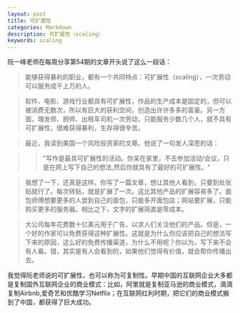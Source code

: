 ```yaml
---
layout: post
title: 可扩展性
categories: Markdown
description: 可扩展性（scaling）
keywords: scaling
---
```


阮一峰老师在每周分享第54期的文章开头说了这么一段话：

> 能够获得暴利的职业，都有一个共同特点：可扩展性（scaling），一次劳动可以服务成千上万的人。

> 软件、电影、游戏行业都具有可扩展性，作品的生产成本是固定的，但可以被消费无数次，所以有巨大的获利空间，创造出许许多多的富豪。另一方面，理发师、厨师、出租车司机一次劳动，只能服务少数几个人，就不具有可扩展性，很难获得暴利，生存得很辛苦。

>最近，我读到美国一个风险投资家的文章。他说了一句发人深思的话：

>> "写作是最具可扩展性的活动。你呆在家里，不去参加活动/会议，只是在网上写下自己的想法,然后你就具有了最好的可扩展性。"

> 我想了一下，还真是这样。你写了一篇文章，想让其他人看到，只要到处张贴就行了。每次转贴，就是扩展了一次。这比其他产品的扩展容易多了。面包师傅想要更多的人尝到自己的面包，只能多开面包店；网站要扩展，只能购买更多的服务器。相比之下，文字的扩展简直是零成本。

> 大公司每年花费数十亿美元用于广告，以求人们关注他们的产品。但是，一个好的作家可以免费获得这种扩展性。这就是为什么你应该把自己的想法写下来的原因，这么好的免费传播渠道，为什么不用呢？你以为，写下来不会有人看。错，其实是有人会看到的，如果他们觉得有价值，就会帮你传播出去。

我觉得阮老师说的可扩展性，也可以称为可复制性。早期中国的互联网企业大多都是复制国外互联网企业的商业模式：比如，阿里就是复制亚马逊的商业模式，滴滴复制Airbnb,爱奇艺和优酷学习Netflix；在互联网红利时期，把它们的商业模式搬到了中国，都获得了巨大成功。
